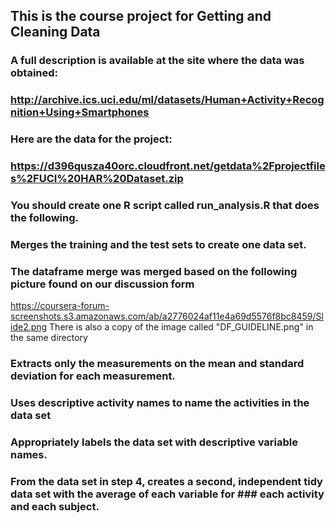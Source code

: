 ## This is the course project for Getting and Cleaning Data

### A full description is available at the site where the data was obtained: 

###  http://archive.ics.uci.edu/ml/datasets/Human+Activity+Recognition+Using+Smartphones 

### Here are the data for the project: 

### https://d396qusza40orc.cloudfront.net/getdata%2Fprojectfiles%2FUCI%20HAR%20Dataset.zip 

### You should create one R script called run_analysis.R that does the following. 

### Merges the training and the test sets to create one data set.
### The dataframe merge was merged based on the following picture found on our discussion form
https://coursera-forum-screenshots.s3.amazonaws.com/ab/a2776024af11e4a69d5576f8bc8459/Slide2.png
There is also a copy of the image called "DF_GUIDELINE.png" in the same directory

### Extracts only the measurements on the mean and standard deviation for each measurement. 
### Uses descriptive activity names to name the activities in the data set
### Appropriately labels the data set with descriptive variable names. 
### From the data set in step 4, creates a second, independent tidy data set with the average of each variable for ### each activity and each subject.